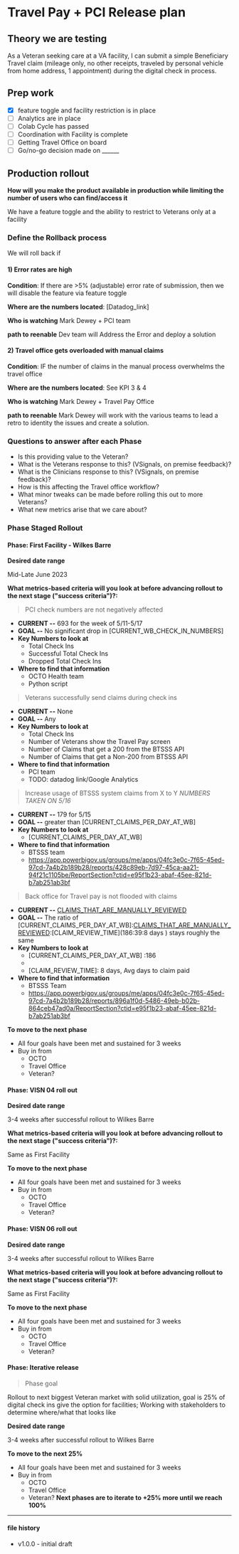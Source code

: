 # Travel Pay + PCI Release plan 

## Theory we are testing

As a Veteran seeking care at a VA facility, I can submit a simple Beneficiary Travel claim (mileage only, no other receipts, traveled by personal vehicle from home address, 1 appointment) during the digital check in process. 

## Prep work 

- [x] feature toggle and facility restriction is in place
- [ ] Analytics are in place 
- [ ] Colab Cycle has passed 
- [ ] Coordination with Facility is complete
- [ ] Getting Travel Office on board
- [ ] Go/no-go decision made on ______

## Production rollout

**How will you make the product available in production while limiting the number of users who can find/access it**

We have a feature toggle and the ability to restrict to Veterans only at a facility


### Define the Rollback process

We will roll back if 

#### 1) Error rates are high

**Condition**: If there are >5% (adjustable) error rate of submission, then we will disable the feature via feature toggle 

**Where are the numbers located**: [Datadog_link]

**Who is watching** Mark Dewey + PCI team 

**path to reenable** Dev team will Address the Error and deploy a solution


#### 2) Travel office gets overloaded with manual claims

**Condition**: IF the number of claims in the manual process overwhelms the travel office

**Where are the numbers located**: See KPI 3 & 4

**Who is watching** Mark Dewey + Travel Pay Office

**path to reenable** Mark Dewey will work with the various teams to lead a retro to identity the issues and create a solution. 


### Questions to answer after each Phase

- Is this providing value to the Veteran?
- What is the Veterans response to this? (VSignals, on premise feedback)? 
- What is the Clinicians response to this? (VSignals, on premise feedback)? 
- How is this affecting the Travel office workflow?
- What minor tweaks can be made before rolling this out to more Veterans?
- What new metrics arise that we care about? 

### Phase Staged Rollout 

#### Phase: First Facility  - Wilkes Barre

**Desired date range** 

Mid-Late June 2023

**What metrics-based criteria will you look at before advancing rollout to the next stage ("success criteria")?:**

> PCI check numbers are not negatively affected

- **CURRENT --** 693 for the week of 5/11-5/17
- **GOAL --** No significant drop in [CURRENT_WB_CHECK_IN_NUMBERS]
- **Key Numbers to look at** 
  - Total Check Ins
  - Successful Total Check Ins
  - Dropped Total Check Ins  
- **Where to find that information**
  - OCTO Health team
  - Python script

> Veterans successfully send claims during check ins

- **CURRENT --** None
- **GOAL --** Any
- **Key Numbers to look at** 
  - Total Check Ins 
  - Number of Veterans show the Travel Pay screen 
  - Number of Claims that get a 200 from the BTSSS API
  - Number of Claims that get a Non-200 from BTSSS API
- **Where to find that information**
  - PCI team
  - TODO: datadog link/Google Analytics
 
> Increase usage of BTSSS system claims from X to Y
 *NUMBERS TAKEN ON 5/16*
- **CURRENT --** 179 for 5/15
- **GOAL --** greater than [CURRENT_CLAIMS_PER_DAY_AT_WB]
- **Key Numbers to look at** 
  - [CURRENT_CLAIMS_PER_DAY_AT_WB]
- **Where to find that information**
  - BTSSS team 
  - https://app.powerbigov.us/groups/me/apps/04fc3e0c-7f65-45ed-97cd-7a4b2b189b28/reports/428c89eb-7d97-45ca-aa21-94f21c1105be/ReportSection?ctid=e95f1b23-abaf-45ee-821d-b7ab251ab3bf

> Back office for Travel pay is not flooded with claims

- **CURRENT --** [CLAIMS_THAT_ARE_MANUALLY_REVIEWED]
- **GOAL --** The ratio of [CURRENT_CLAIMS_PER_DAY_AT_WB]:[CLAIMS_THAT_ARE_MANUALLY_REVIEWED]:[CLAIM_REVIEW_TIME](186:39:8 days ) stays roughly the same
- **Key Numbers to look at**
    - [CURRENT_CLAIMS_PER_DAY_AT_WB] :186
    - [CLAIMS_THAT_ARE_MANUALLY_REVIEWED]:39
    - [CLAIM_REVIEW_TIME]: 8 days, Avg days to claim paid
- **Where to find that information**
  - BTSSS Team
  - https://app.powerbigov.us/groups/me/apps/04fc3e0c-7f65-45ed-97cd-7a4b2b189b28/reports/896a1f0d-5486-49eb-b02b-864ceb47ad0a/ReportSection?ctid=e95f1b23-abaf-45ee-821d-b7ab251ab3bf

**To move to the next phase** 

- All four goals have been met and sustained for 3 weeks
- Buy in from 
  - OCTO
  - Travel Office
  - Veteran?

#### Phase: VISN 04 roll out

**Desired date range** 

3-4 weeks after successful rollout to Wilkes Barre

**What metrics-based criteria will you look at before advancing rollout to the next stage ("success criteria")?:**

Same as First Facility


**To move to the next phase** 

- All four goals have been met and sustained for 3 weeks
- Buy in from 
  - OCTO
  - Travel Office
  - Veteran?

#### Phase: VISN 06 roll out

**Desired date range** 

3-4 weeks after successful rollout to Wilkes Barre

**What metrics-based criteria will you look at before advancing rollout to the next stage ("success criteria")?:**

Same as First Facility


**To move to the next phase** 

- All four goals have been met and sustained for 3 weeks
- Buy in from 
  - OCTO
  - Travel Office
  - Veteran?

#### Phase: Iterative release 

> Phase goal

Rollout to next biggest Veteran market with solid utilization, goal is 25% of digital check ins give the option for facilities; Working with stakeholders to determine where/what that looks like

**Desired date range** 

3-4 weeks after successful rollout to Wilkes Barre

**To move to the next 25%** 

- All four goals have been met and sustained for 3 weeks
- Buy in from 
  - OCTO
  - Travel Office
  - Veteran?
**Next phases are to iterate to +25% more until we reach 100%**



--- 
#### file history

- v1.0.0 - initial draft
